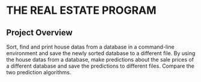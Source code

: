 # THE REAL ESTATE PROGRAM

## Project Overview

Sort, find and print house datas from a database in a command-line environment and save the newly sorted database to a different file. By using the house datas from a database, make predictions about the sale prices of a different database and save the predictions to different files. Compare the two prediction algorithms.
